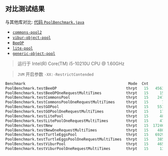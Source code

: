 ## 对比测试结果

与其他库对比: [代码 `PoolBenchmark.java`](src/test/java/cn/itcraft/frogeggs/compare/PoolBenchmark.java)

- [`commons-pool2`](https://commons.apache.org/proper/commons-pool/)
- [`vibur-object-pool`](https://github.com/vibur/vibur-object-pool)
- [`BeeOP`](https://github.com/Chris2018998/BeeOP)
- [`lite-pool`](https://github.com/nextopcn/lite-pool)
- [`generic-object-pool`](https://github.com/bbottema/generic-object-pool)

> 运行于 Intel(R) Core(TM) i5-10210U CPU @ 1.60GHz

> `JVM` 开启参数 `-XX:-RestrictContended`

```verilog
Benchmark                                              Mode  Cnt          Score         Error  Units
PoolBenchmark.testBeeOP                               thrpt   15   45631929.496 ± 3516996.899  ops/s
PoolBenchmark.testBeeOPOneRequestMultiTimes           thrpt   15     150137.646 ±    6733.868  ops/s
PoolBenchmark.testCommonsPool                         thrpt   15    2472299.634 ±   65823.910  ops/s
PoolBenchmark.testCommonsPoolOneRequestMultiTimes     thrpt   15      72447.603 ±    2567.174  ops/s
PoolBenchmark.testGOPool                              thrpt   15    5511393.640 ±  130550.841  ops/s
PoolBenchmark.testGOPoolOneRequestMultiTimes          thrpt   15     176163.376 ±    2585.441  ops/s
PoolBenchmark.testLitePool                            thrpt   15     480685.980 ±   11674.224  ops/s
PoolBenchmark.testLitePoolOneRequestMultiTimes        thrpt   15     477268.366 ±    7905.136  ops/s
PoolBenchmark.testNew                                 thrpt   15  172464240.424 ± 1517871.741  ops/s
PoolBenchmark.testNewOneRequestMultiTimes             thrpt   15    4805402.872 ±   63248.755  ops/s
PoolBenchmark.testTurtleEggsPool                      thrpt   15   69296075.507 ± 1201854.398  ops/s
PoolBenchmark.testTurtleEggsPoolOneRequestMultiTimes  thrpt   15    3854569.738 ±  316905.589  ops/s
PoolBenchmark.testViburPool                           thrpt   15    4657150.711 ±  190528.985  ops/s
PoolBenchmark.testViburPoolOneRequestMultiTimes       thrpt   15     136191.380 ±    2066.646  ops/s
```
